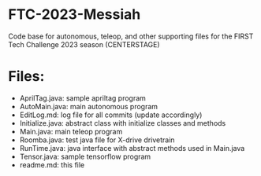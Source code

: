 # FTC-2023-Messiah
Code base for autonomous, teleop, and other supporting files for the FIRST Tech Challenge 2023 season (CENTERSTAGE)

# Files:
- AprilTag.java:    sample apriltag program  
- AutoMain.java:		main autonomous program  
- EditLog.md:			log file for all commits (update accordingly)  
- Initialize.java:   	abstract class with initialize classes and methods
- Main.java:   		main teleop program
- Roomba.java:   		test java file for X-drive drivetrain
- RunTime.java:   	java interface with abstract methods used in Main.java
- Tensor.java:   		sample tensorflow program
- readme.md:   		this file  
